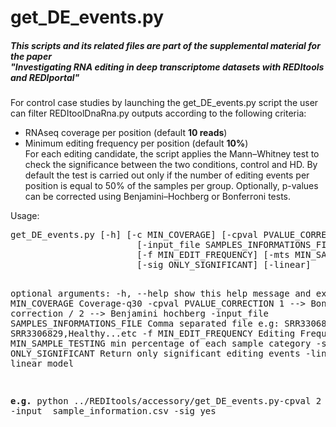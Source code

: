 <!DOCTYPE html PUBLIC "-//W3C//DTD XHTML 1.0 Transitional//EN"
  "http://www.w3.org/TR/xhtml1/DTD/xhtml1-transitional.dtd">
<html xmlns="http://www.w3.org/1999/xhtml">
  <head>
    <meta http-equiv="Content-Type" content="text/html; charset=utf-8" />  
  </head>
  <body>
<h1>get_DE_events.py</h1>
<h5>This scripts and its related files are part of the supplemental material for the paper<br>
  "Investigating RNA editing in deep transcriptome datasets with REDItools and REDIportal"</h5>
<p class-text="justify">
For control case studies by launching the get_DE_events.py script the user can filter REDItoolDnaRna.py outputs according to the following criteria:
<ul>
<li>RNAseq coverage per position (default <b>10 reads</b>)</li>
<li>Minimum editing frequency per position (default <b>10%</b>)</li>
For each editing candidate, the script applies the Mann–Whitney test to check the significance between the two conditions, 
control and HD. By default the test is carried out only if the number of editing events per position is equal to 50% of the samples per group. 
Optionally, p-values can be corrected using Benjamini–Hochberg or Bonferroni tests. 
</ul>
<p>Usage:</p> 
<pre>
get_DE_events.py [-h] [-c MIN_COVERAGE] [-cpval PVALUE_CORRECTION]
                        [-input_file SAMPLES_INFORMATIONS_FILE]
                        [-f MIN_EDIT_FREQUENCY] [-mts MIN_SAMPLE_TESTING]
                        [-sig ONLY_SIGNIFICANT] [-linear]
  
optional arguments:
  -h, --help            show this help message and exit
  -c MIN_COVERAGE       Coverage-q30
  -cpval PVALUE_CORRECTION
                        1 --> Bonferroni correction / 2 --> Benjamini hochberg
  -input_file SAMPLES_INFORMATIONS_FILE
                        Comma separated file e.g: SRR3306830,Control
                        SRR3306829,Healthy...etc
  -f MIN_EDIT_FREQUENCY
                        Editing Frequency
  -mts MIN_SAMPLE_TESTING
                        min percentage of each sample category
  -sig ONLY_SIGNIFICANT
                        Return only significant editing events
  -linear               Enable linear model

<b>e.g.</b> python ../REDItools/accessory/get_DE_events.py-cpval 2 -input  sample_information.csv -sig yes

</pre>
</body>
</html>
